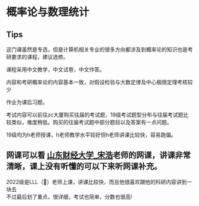 # 概率论与数理统计

## Tips

这门课虽然是专选，但是计算机相关专业的很多方向都涉及到概率论的知识也是考研要求的课程，建议选修。

课程采用中文教学，中文试卷，中文作答。

内容和考研概率论的内容基本一致，对假设检验与大数定律及中心极限定理考核较少

作业为课后习题。

考试内容可以前往zc大厦购买往届的考试题，19级考试题型分布与往届考试题比较类似，难度稍低。购买的往届考试题中部分题目以及答案有一点问题。

19级均为h老师授课，h老师教学水平较好但h老师讲课比较快，容易跑偏。

网课可以看 [山东财经大学_宋浩](https://www.bilibili.com/video/BV1ot411y7mU?from=search&seid=3053852721446523501)老师的网课，讲课非常清晰，课上没有听懂的可以下来听网课补充。
---
2022级是LLL（🐉）老师上课，讲课比较快，而且他很喜欢跟他的科研内容讲到一块去  
不过最后划了重点，很详细，考试也简单，分数也很高!

